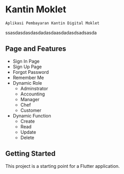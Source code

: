 # Kantin Moklet

```
Aplikasi Pembayaran Kantin Digital Moklet
```
ssasdasdasdasdadasdaasdadasdsadsasda
## Page and Features
- Sign In Page
- Sign Up Page
- Forgot Password
- Remember Me
- Dynamic Role
    - Adminstrator
    - Accounting
    - Manager
    - Chef
    - Customer
- Dynamic Function
    - Create
    - Read
    - Update
    - Delete
   
## Getting Started

This project is a starting point for a Flutter application.
